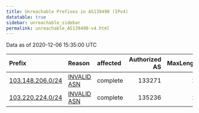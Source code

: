```yaml
---
title: Unreachable Prefixes in AS139490 (IPv4)
datatable: true
sidebar: unreachable_sidebar
permalink: unreachable_AS139490-v4.html
---
```


Data as of 2020-12-06 15:35:00 UTC


<div class="datatable-begin"></div>

| Prefix                                                     | Reason                                                                                                   | affected   |   Authorized AS |   MaxLength | Anchor                                       |   unreachable /24s |
|:-----------------------------------------------------------|:---------------------------------------------------------------------------------------------------------|:-----------|----------------:|------------:|:---------------------------------------------|-------------------:|
| [103.148.206.0/24](https://stat.ripe.net/103.148.206.0/24) | [INVALID ASN](https://rpki-validator.ripe.net/announcement-preview?asn=AS139490&prefix=103.148.206.0/24) | complete   |          133271 |          24 | [APNIC](unreachable_APNIC_RPKI_Root-v4.html) |                  1 |
| [103.220.224.0/24](https://stat.ripe.net/103.220.224.0/24) | [INVALID ASN](https://rpki-validator.ripe.net/announcement-preview?asn=AS139490&prefix=103.220.224.0/24) | complete   |          135236 |          24 | [APNIC](unreachable_APNIC_RPKI_Root-v4.html) |                  1 |

<div class="datatable-end"></div>